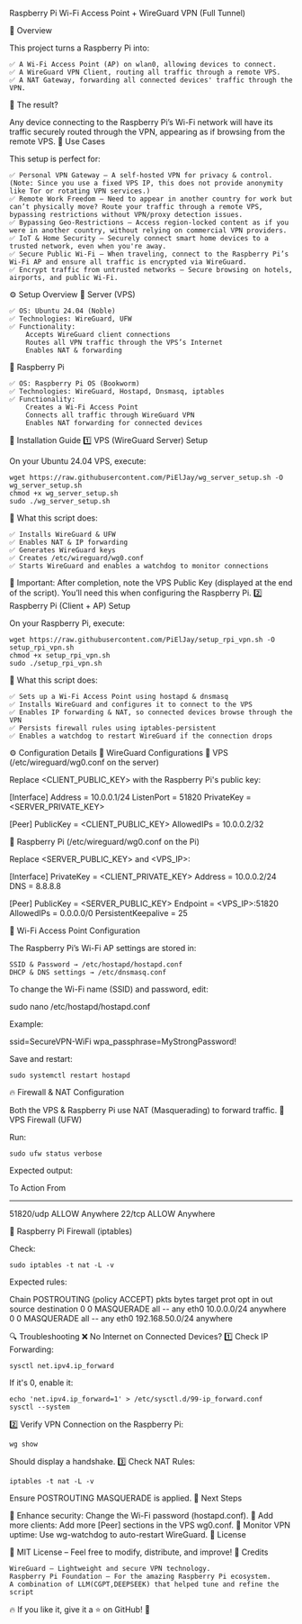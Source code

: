 Raspberry Pi Wi-Fi Access Point + WireGuard VPN (Full Tunnel)


📌 Overview

This project turns a Raspberry Pi into:

    ✅ A Wi-Fi Access Point (AP) on wlan0, allowing devices to connect.
    ✅ A WireGuard VPN Client, routing all traffic through a remote VPS.
    ✅ A NAT Gateway, forwarding all connected devices' traffic through the VPN.

🔹 The result?

Any device connecting to the Raspberry Pi’s Wi-Fi network will have its traffic securely routed through the VPN, appearing as if browsing from the remote VPS.
📌 Use Cases

This setup is perfect for:

    ✅ Personal VPN Gateway – A self-hosted VPN for privacy & control. (Note: Since you use a fixed VPS IP, this does not provide anonymity like Tor or rotating VPN services.)
    ✅ Remote Work Freedom – Need to appear in another country for work but can’t physically move? Route your traffic through a remote VPS, bypassing restrictions without VPN/proxy detection issues.
    ✅ Bypassing Geo-Restrictions – Access region-locked content as if you were in another country, without relying on commercial VPN providers.
    ✅ IoT & Home Security – Securely connect smart home devices to a trusted network, even when you're away.
    ✅ Secure Public Wi-Fi – When traveling, connect to the Raspberry Pi’s Wi-Fi AP and ensure all traffic is encrypted via WireGuard.
    ✅ Encrypt traffic from untrusted networks – Secure browsing on hotels, airports, and public Wi-Fi.

⚙️ Setup Overview
🔹 Server (VPS)

    ✅ OS: Ubuntu 24.04 (Noble)
    ✅ Technologies: WireGuard, UFW
    ✅ Functionality:
        Accepts WireGuard client connections
        Routes all VPN traffic through the VPS’s Internet
        Enables NAT & forwarding

🔹 Raspberry Pi

    ✅ OS: Raspberry Pi OS (Bookworm)
    ✅ Technologies: WireGuard, Hostapd, Dnsmasq, iptables
    ✅ Functionality:
        Creates a Wi-Fi Access Point
        Connects all traffic through WireGuard VPN
        Enables NAT forwarding for connected devices

🚀 Installation Guide
1️⃣ VPS (WireGuard Server) Setup

On your Ubuntu 24.04 VPS, execute:

    wget https://raw.githubusercontent.com/PiElJay/wg_server_setup.sh -O wg_server_setup.sh
    chmod +x wg_server_setup.sh
    sudo ./wg_server_setup.sh

🔹 What this script does:

    ✅ Installs WireGuard & UFW
    ✅ Enables NAT & IP forwarding
    ✅ Generates WireGuard keys
    ✅ Creates /etc/wireguard/wg0.conf
    ✅ Starts WireGuard and enables a watchdog to monitor connections

📢 Important: After completion, note the VPS Public Key (displayed at the end of the script).
You’ll need this when configuring the Raspberry Pi.
2️⃣ Raspberry Pi (Client + AP) Setup

On your Raspberry Pi, execute:

    wget https://raw.githubusercontent.com/PiElJay/setup_rpi_vpn.sh -O setup_rpi_vpn.sh
    chmod +x setup_rpi_vpn.sh
    sudo ./setup_rpi_vpn.sh

🔹 What this script does:

    ✅ Sets up a Wi-Fi Access Point using hostapd & dnsmasq
    ✅ Installs WireGuard and configures it to connect to the VPS
    ✅ Enables IP forwarding & NAT, so connected devices browse through the VPN
    ✅ Persists firewall rules using iptables-persistent
    ✅ Enables a watchdog to restart WireGuard if the connection drops

⚙️ Configuration Details
📌 WireGuard Configurations
🔹 VPS (/etc/wireguard/wg0.conf on the server)

Replace <CLIENT_PUBLIC_KEY> with the Raspberry Pi's public key:

[Interface]
Address = 10.0.0.1/24
ListenPort = 51820
PrivateKey = <SERVER_PRIVATE_KEY>

[Peer]
PublicKey = <CLIENT_PUBLIC_KEY>
AllowedIPs = 10.0.0.2/32

🔹 Raspberry Pi (/etc/wireguard/wg0.conf on the Pi)

Replace <SERVER_PUBLIC_KEY> and <VPS_IP>:

[Interface]
PrivateKey = <CLIENT_PRIVATE_KEY>
Address = 10.0.0.2/24
DNS = 8.8.8.8

[Peer]
PublicKey = <SERVER_PUBLIC_KEY>
Endpoint = <VPS_IP>:51820
AllowedIPs = 0.0.0.0/0
PersistentKeepalive = 25

📡 Wi-Fi Access Point Configuration

The Raspberry Pi’s Wi-Fi AP settings are stored in:

    SSID & Password → /etc/hostapd/hostapd.conf
    DHCP & DNS settings → /etc/dnsmasq.conf

To change the Wi-Fi name (SSID) and password, edit:

sudo nano /etc/hostapd/hostapd.conf

Example:

ssid=SecureVPN-WiFi
wpa_passphrase=MyStrongPassword!

Save and restart:

    sudo systemctl restart hostapd

🔥 Firewall & NAT Configuration

Both the VPS & Raspberry Pi use NAT (Masquerading) to forward traffic.
🔹 VPS Firewall (UFW)

Run:

    sudo ufw status verbose

Expected output:

To                         Action      From
--                         ------      ----
51820/udp                  ALLOW       Anywhere
22/tcp                     ALLOW       Anywhere

🔹 Raspberry Pi Firewall (iptables)

Check:

    sudo iptables -t nat -L -v

Expected rules:

Chain POSTROUTING (policy ACCEPT)
 pkts bytes target     prot opt in  out   source          destination
 0     0 MASQUERADE  all  --  any  eth0  10.0.0.0/24     anywhere
 0     0 MASQUERADE  all  --  any  eth0  192.168.50.0/24 anywhere

🔍 Troubleshooting
❌ No Internet on Connected Devices?
1️⃣ Check IP Forwarding:

    sysctl net.ipv4.ip_forward

If it's 0, enable it:

    echo 'net.ipv4.ip_forward=1' > /etc/sysctl.d/99-ip_forward.conf
    sysctl --system

2️⃣ Verify VPN Connection on the Raspberry Pi:

    wg show

Should display a handshake.
3️⃣ Check NAT Rules:

    iptables -t nat -L -v

Ensure POSTROUTING MASQUERADE is applied.
🎯 Next Steps

🔹 Enhance security: Change the Wi-Fi password (hostapd.conf).
🔹 Add more clients: Add more [Peer] sections in the VPS wg0.conf.
🔹 Monitor VPN uptime: Use wg-watchdog to auto-restart WireGuard.
📜 License

📌 MIT License – Feel free to modify, distribute, and improve!
📢 Credits

    WireGuard – Lightweight and secure VPN technology.
    Raspberry Pi Foundation – For the amazing Raspberry Pi ecosystem.
    A combination of LLM(CGPT,DEEPSEEK) that helped tune and refine the script
    
🔥 If you like it, give it a ⭐ on GitHub! 🚀
